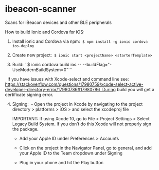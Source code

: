 # ibeacon-scanner
Scans for iBeacon devices and other BLE peripherals

How to build Ionic and Cordova for iOS:

1. Install ionic and Cordova via npm: 
`$ npm install -g ionic cordova ios-deploy `

2. Create new project: 
`$ ionic start <projectName> <starterTemplate>`

3. Build:
` $ ionic cordova build ios -- --buildFlag="-UseModernBuildSystem=0"```

  If you have issues with Xcode-select and command line see: https://stackoverflow.com/questions/17980759/xcode-select-active-developer-directory-error/17980786#17980786  During build you will get a certificate signing error. 

4. Signing:
 - Open the project in Xcode by navigating to the project directory > platforms > iOS > and select the xcodeproj file  

    IMPORTANT: If using Xcode 10, go to File > Project Settings > Select Legacy Build System. If you don’t do this Xcode will not properly sign the package.  

    - Add your Apple ID under Preferences > Accounts  

    - Click on the project in the Navigator Panel, go to general, and add your Apple ID to the Team dropdown under Signing

    - Plug in your phone and hit the Play button
